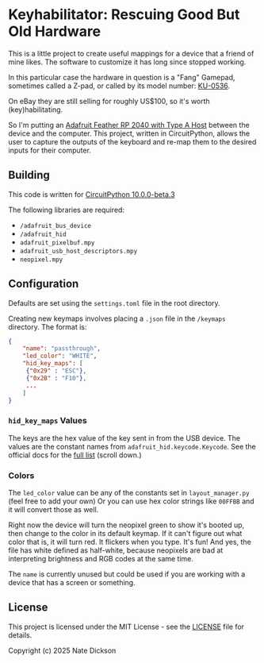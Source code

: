 # Keyhabilitator: Rescuing Good But Old Hardware

This is a little project to create useful mappings for a device that a friend of mine likes. The software to customize it has long since stopped working.

In this particular case the hardware in question is a "Fang" Gamepad, sometimes called a Z-pad, or called by its model number: [KU-0536](https://duckduckgo.com/?q=ku-0536).

On eBay they are still selling for roughly US$100, so it's worth (key)habilitating.

So I'm putting an [Adafruit Feather RP 2040 with Type A Host](https://learn.adafruit.com/adafruit-feather-rp2040-with-usb-type-a-host/overview) between the device and the computer. This project, written in CircuitPython, allows the user to capture the outputs of the keyboard and re-map them to the desired inputs for their computer.

## Building

This code is written for [CircuitPython 10.0.0-beta.3](https://circuitpython.org/board/adafruit_feather_rp2040_usb_host/)

The following libraries are required:

* `/adafruit_bus_device`
* `/adafruit_hid`
* `adafruit_pixelbuf.mpy`
* `adafruit_usb_host_descriptors.mpy`
* `neopixel.mpy`

## Configuration

Defaults are set using the `settings.toml` file in the root directory.

Creating new keymaps involves placing a `.json` file in the `/keymaps` directory. The format is:

```json
{
    "name": "passthrough",
    "led_color": "WHITE",
    "hid_key_maps": [
     {"0x29" : "ESC"},
     {"0x2B" : "F10"},
     ...
    ]
}

```

### `hid_key_maps` Values

The keys are the hex value of the key sent in from the USB device. The values are the constant names from `adafruit_hid.keycode.Keycode`. See the official docs for the [full list](https://docs.circuitpython.org/projects/hid/en/latest/index.html) (scroll down.)

### Colors

The `led_color` value can be any of the constants set in `layout_manager.py` (feel free to add your own) Or you can use hex color strings like `00FFBB` and it will convert those as well.

Right now the device will turn the neopixel green to show it's booted up, then change to the color in its default keymap. If it can't figure out what color that is, it will turn red. It flickers when you type. It's fun!
And yes, the file has white defined as half-white, because neopixels are bad at interpreting brightness and RGB codes at the same time.


The `name` is currently unused but could be used if you are working with a device that has a screen or something.

## License

This project is licensed under the MIT License - see the [LICENSE](LICENSE) file for details.

Copyright (c) 2025 Nate Dickson
